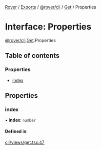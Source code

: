 [Rover](../README.md) / [Exports](../modules.md) / [@rover/cli](../modules/_rover_cli.md) / [Get](../modules/_rover_cli.Get.md) / Properties

# Interface: Properties

[@rover/cli](../modules/_rover_cli.md).[Get](../modules/_rover_cli.Get.md).Properties

## Table of contents

### Properties

- [index](_rover_cli.Get.Properties.md#index)

## Properties

### index

• **index**: `number`

#### Defined in

[cli/views/get.tsx:47](https://github.com/kasperisager/rover/blob/c631f0f/cli/views/get.tsx#L47)
